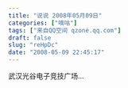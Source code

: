 ```yaml
---
title: "说说 2008年05月09日"
categories: ["嘀咕"]
tags: ["来自QQ空间 qzone.qq.com"]
draft: false
slug: "reHpDc"
date: "2008-05-09 22:45:17"
---
```


武汉光谷电子竞技广场...
